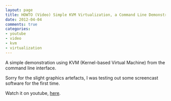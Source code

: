 ```yaml
---
layout: page
title: HOWTO (Video) Simple KVM Virtualization, a Command Line Demonstration 
date: 2012-04-04
comments: true
categories:
- youtube
- video
- kvm
- virtualization
---
```


A simple demonstration using KVM (Kernel-based Virtual Machine) from the command line interface.

Sorry for the slight graphics artefacts, I was testing out some screencast software for the first time.

Watch it on youtube, [here](http://www.youtube.com/watch?v=aN8lb2O-wHs).

